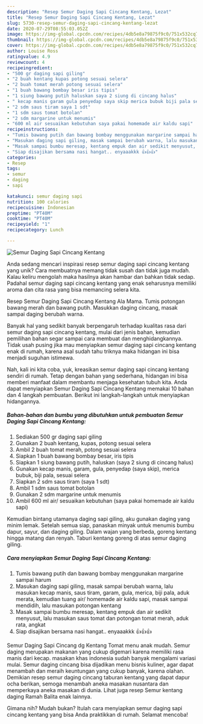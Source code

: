 ```yaml
---
description: "Resep Semur Daging Sapi Cincang Kentang, Lezat"
title: "Resep Semur Daging Sapi Cincang Kentang, Lezat"
slug: 5730-resep-semur-daging-sapi-cincang-kentang-lezat
date: 2020-07-29T08:55:03.052Z
image: https://img-global.cpcdn.com/recipes/4db5e8a79875f9c0/751x532cq70/semur-daging-sapi-cincang-kentang-foto-resep-utama.jpg
thumbnail: https://img-global.cpcdn.com/recipes/4db5e8a79875f9c0/751x532cq70/semur-daging-sapi-cincang-kentang-foto-resep-utama.jpg
cover: https://img-global.cpcdn.com/recipes/4db5e8a79875f9c0/751x532cq70/semur-daging-sapi-cincang-kentang-foto-resep-utama.jpg
author: Louise Ross
ratingvalue: 4.9
reviewcount: 4
recipeingredient:
- "500 gr daging sapi giling"
- "2 buah kentang kupas potong sesuai selera"
- "2 buah tomat merah potong sesuai selera"
- "1 buah bawang bombay besar iris tipis"
- "1 siung bawang putih haluskan saya 2 siung di cincang halus"
- " kecap manis garam gula penyedap saya skip merica bubuk biji pala sesuai selera"
- "2 sdm saus tiram saya 1 sdt"
- "1 sdm saus tomat botolan"
- "2 sdm margarine untuk menumis"
- "600 ml air sesuaikan kebutuhan saya pakai homemade air kaldu sapi"
recipeinstructions:
- "Tumis bawang putih dan bawang bombay menggunakan margarine sampai harum"
- "Masukan daging sapi giling, masak sampai berubah warna, lalu masukan kecap manis, saus tiram, garam, gula, merica, biji pala, aduk merata, kemudian tuang air/ homemade air kaldu sapi, masak sampai mendidih, lalu masukan potongan kentang"
- "Masak sampai bumbu meresap, kentang empuk dan air sedikit menyusut, lalu masukan saus tomat dan potongan tomat merah, aduk rata, angkat"
- "Siap disajikan bersama nasi hangat.. enyaaakkk 👍👍👍"
categories:
- Resep
tags:
- semur
- daging
- sapi

katakunci: semur daging sapi 
nutrition: 100 calories
recipecuisine: Indonesian
preptime: "PT40M"
cooktime: "PT40M"
recipeyield: "1"
recipecategory: Lunch

---
```



![Semur Daging Sapi Cincang Kentang](https://img-global.cpcdn.com/recipes/4db5e8a79875f9c0/751x532cq70/semur-daging-sapi-cincang-kentang-foto-resep-utama.jpg)

Anda sedang mencari inspirasi resep semur daging sapi cincang kentang yang unik? Cara membuatnya memang tidak susah dan tidak juga mudah. Kalau keliru mengolah maka hasilnya akan hambar dan bahkan tidak sedap. Padahal semur daging sapi cincang kentang yang enak seharusnya memiliki aroma dan cita rasa yang bisa memancing selera kita.

Resep Semur Daging Sapi Cincang Kentang Ala Mama. Tumis potongan bawang merah dan bawang putih. Masukkan daging cincang, masak sampai daging berubah warna.

Banyak hal yang sedikit banyak berpengaruh terhadap kualitas rasa dari semur daging sapi cincang kentang, mulai dari jenis bahan, kemudian pemilihan bahan segar sampai cara membuat dan menghidangkannya. Tidak usah pusing jika mau menyiapkan semur daging sapi cincang kentang enak di rumah, karena asal sudah tahu triknya maka hidangan ini bisa menjadi suguhan istimewa.


Nah, kali ini kita coba, yuk, kreasikan semur daging sapi cincang kentang sendiri di rumah. Tetap dengan bahan yang sederhana, hidangan ini bisa memberi manfaat dalam membantu menjaga kesehatan tubuh kita. Anda dapat menyiapkan Semur Daging Sapi Cincang Kentang memakai 10 bahan dan 4 langkah pembuatan. Berikut ini langkah-langkah untuk menyiapkan hidangannya.

<!--inarticleads1-->

##### Bahan-bahan dan bumbu yang dibutuhkan untuk pembuatan Semur Daging Sapi Cincang Kentang:

1. Sediakan 500 gr daging sapi giling
1. Gunakan 2 buah kentang, kupas, potong sesuai selera
1. Ambil 2 buah tomat merah, potong sesuai selera
1. Siapkan 1 buah bawang bombay besar, iris tipis
1. Siapkan 1 siung bawang putih, haluskan (saya 2 siung di cincang halus)
1. Gunakan  kecap manis, garam, gula, penyedap (saya skip), merica bubuk, biji pala, sesuai selera
1. Siapkan 2 sdm saus tiram (saya 1 sdt)
1. Ambil 1 sdm saus tomat botolan
1. Gunakan 2 sdm margarine untuk menumis
1. Ambil 600 ml air/ sesuaikan kebutuhan (saya pakai homemade air kaldu sapi)


Kemudian bintang utamanya daging sapi giling, aku gunakan daging yang minim lemak. Setelah semua siap, panaskan minyak untuk menumis bumbu dapur, sayur, dan daging giling. Dalam wajan yang berbeda, goreng kentang hingga matang dan renyah. Taburi kentang goreng di atas semur daging giling. 

<!--inarticleads2-->

##### Cara menyiapkan Semur Daging Sapi Cincang Kentang:

1. Tumis bawang putih dan bawang bombay menggunakan margarine sampai harum
1. Masukan daging sapi giling, masak sampai berubah warna, lalu masukan kecap manis, saus tiram, garam, gula, merica, biji pala, aduk merata, kemudian tuang air/ homemade air kaldu sapi, masak sampai mendidih, lalu masukan potongan kentang
1. Masak sampai bumbu meresap, kentang empuk dan air sedikit menyusut, lalu masukan saus tomat dan potongan tomat merah, aduk rata, angkat
1. Siap disajikan bersama nasi hangat.. enyaaakkk 👍👍👍


Semur Daging Sapi Cincang dg Kentang Tomat menu anak mudah. Semur daging merupakan makanan yang cukup digemari karena memiliki rasa manis dari kecap. masakan khas indonesia sudah banyak mengalami variasi mulai. Semur daging cincang bisa dijadikan menu bisnis kuliner, agar dapat menambah dan meraih keuntungan yang cukup banyak, karena olahan. Demikian resep semur daging cincang taburan kentang yang dapat dapur ocha berikan, semoga menambah aneka masakan nusantara dan memperkaya aneka masakan di dunia. Lihat juga resep Semur kentang daging Ramah Balita enak lainnya. 

Gimana nih? Mudah bukan? Itulah cara menyiapkan semur daging sapi cincang kentang yang bisa Anda praktikkan di rumah. Selamat mencoba!
